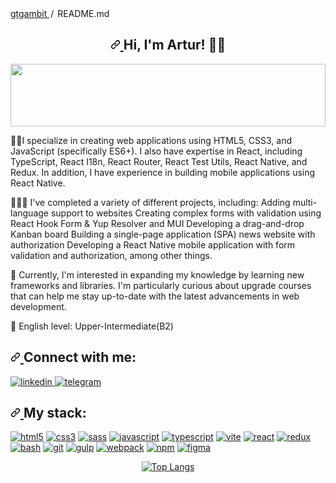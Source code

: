 <div class="Box-body p-4">
  <div class="d-flex flex-justify-between">
    <div class="text-mono text-small mb-3">
      <a href="/gtgambit/gtgambit" class="no-underline Link--primary">
        gtgambit
      </a>
      <span class="color-fg-muted d-inline-block" style="padding: 0px 2px">
        /
      </span>
      README<span class="color-fg-muted">.md</span>
    </div>
  </div>
  <article class="markdown-body entry-content container-lg f5" itemprop="text">
    <h2 align="center" dir="auto">
      <a
        id="user-content-hi-im-artur-"
        class="anchor"
        aria-hidden="true"
        href="#hi-im-artur-">
        <svg
          class="octicon octicon-link"
          viewBox="0 0 16 16"
          version="1.1"
          width="16"
          height="16"
          aria-hidden="true">
          <path d="m7.775 3.275 1.25-1.25a3.5 3.5 0 1 1 4.95 4.95l-2.5 2.5a3.5 3.5 0 0 1-4.95 0 .751.751 0 0 1 .018-1.042.751.751 0 0 1 1.042-.018 1.998 1.998 0 0 0 2.83 0l2.5-2.5a2.002 2.002 0 0 0-2.83-2.83l-1.25 1.25a.751.751 0 0 1-1.042-.018.751.751 0 0 1-.018-1.042Zm-4.69 9.64a1.998 1.998 0 0 0 2.83 0l1.25-1.25a.751.751 0 0 1 1.042.018.751.751 0 0 1 .018 1.042l-1.25 1.25a3.5 3.5 0 1 1-4.95-4.95l2.5-2.5a3.5 3.5 0 0 1 4.95 0 .751.751 0 0 1-.018 1.042.751.751 0 0 1-1.042.018 1.998 1.998 0 0 0-2.83 0l-2.5 2.5a1.998 1.998 0 0 0 0 2.83Z"></path>
        </svg>
      </a>
      Hi, I'm Artur!
      <g-emoji
        class="g-emoji"
        alias="man_technologist"
        fallback-src="https://github.githubassets.com/images/icons/emoji/unicode/1f468-1f4bb.png">
        👨‍💻
      </g-emoji>
    </h2>
    <p dir="auto">
      <a
        target="_blank"
        rel="noopener noreferrer nofollow"
        href="https://raw.githubusercontent.com/matfantinel/matfantinel/master/waves.svg">
        <img
          src="https://raw.githubusercontent.com/matfantinel/matfantinel/master/waves.svg"
          width="100%"
          height="100"
          style="max-width: 100%"
          id="exifviewer-img-1"
          exifid="-1014432983"
          oldsrc="https://raw.githubusercontent.com/matfantinel/matfantinel/master/waves.svg"
        />
      </a>
    </p>
    <p dir="auto">
      ✍🏼I specialize in creating web applications using HTML5, CSS3, and JavaScript (specifically ES6+). I also have expertise in React, including TypeScript, React I18n, React Router, React Test Utils, React Native, and Redux. 
      </strong>
In addition, I have experience in building mobile applications using React Native.
    </p>
    <p dir="auto">
      👷🏼‍♂️ I've completed a variety of different projects, including:
Adding multi-language support to websites
Creating complex forms with validation using React Hook Form & Yup Resolver and MUI
Developing a drag-and-drop Kanban board
Building a single-page application (SPA) news website with authorization
Developing a React Native mobile application with form validation and authorization, among other things.
    </p>
    <p dir="auto">
      <g-emoji
        class="g-emoji"
        alias="brain"
        fallback-src="https://github.githubassets.com/images/icons/emoji/unicode/1f9e0.png">
        🧠
      </g-emoji>
     Currently, I'm interested in expanding my knowledge by learning new frameworks and libraries. I'm particularly curious about upgrade courses that can help me stay up-to-date with the latest advancements in web development.
    </p>
    <p dir="auto">
      <g-emoji
        class="g-emoji"
        alias="tongue"
        fallback-src="https://github.githubassets.com/images/icons/emoji/unicode/1f445.png">
        👅
      </g-emoji>
      English level: Upper-Intermediate(B2)
    </p>
    <h2 align="left" dir="auto">
      <a
        id="user-content-connect-with-me"
        class="anchor"
        aria-hidden="true"
        href="#connect-with-me">
        <svg
          class="octicon octicon-link"
          viewBox="0 0 16 16"
          version="1.1"
          width="16"
          height="16"
          aria-hidden="true">
          <path d="m7.775 3.275 1.25-1.25a3.5 3.5 0 1 1 4.95 4.95l-2.5 2.5a3.5 3.5 0 0 1-4.95 0 .751.751 0 0 1 .018-1.042.751.751 0 0 1 1.042-.018 1.998 1.998 0 0 0 2.83 0l2.5-2.5a2.002 2.002 0 0 0-2.83-2.83l-1.25 1.25a.751.751 0 0 1-1.042-.018.751.751 0 0 1-.018-1.042Zm-4.69 9.64a1.998 1.998 0 0 0 2.83 0l1.25-1.25a.751.751 0 0 1 1.042.018.751.751 0 0 1 .018 1.042l-1.25 1.25a3.5 3.5 0 1 1-4.95-4.95l2.5-2.5a3.5 3.5 0 0 1 4.95 0 .751.751 0 0 1-.018 1.042.751.751 0 0 1-1.042.018 1.998 1.998 0 0 0-2.83 0l-2.5 2.5a1.998 1.998 0 0 0 0 2.83Z"></path>
        </svg>
      </a>
      Connect with me:
    </h2>
    <p align="left" dir="auto">
      <a
        href="https://www.linkedin.com/in/artur-kononov-92b2a025b/"
        rel="nofollow">
       <img src="https://camo.githubusercontent.com/6be4f94a5a8ee6dc5d3cd05601e254e386763108178cce7d10fc9124b8f35022/68747470733a2f2f696d672e736869656c64732e696f2f62616467652f4c696e6b6564696e2d626c75653f6c6f676f3d6c696e6b6564696e267374796c653d666f722d7468652d6261646765" alt="linkedin" title="Linkedin" data-canonical-src="https://img.shields.io/badge/Linkedin-blue?logo=linkedin&amp;style=for-the-badge" style="max-width: 100%;">
      </a>
      <a href="https://t.me/gtgambit" rel="nofollow">
<img src="https://camo.githubusercontent.com/28f46828ac5a5a8423c5cf7d9dcd7d586f7a72ca09248819bc1bc045f6543f22/68747470733a2f2f696d672e736869656c64732e696f2f62616467652f54656c656772616d2d3535353f6c6f676f3d74656c656772616d267374796c653d666f722d7468652d6261646765" alt="telegram" title="Telegram" data-canonical-src="https://img.shields.io/badge/Telegram-555?logo=telegram&amp;style=for-the-badge" style="max-width: 100%;" id="exifviewer-img-9" exifid="1530734827" oldsrc="https://camo.githubusercontent.com/28f46828ac5a5a8423c5cf7d9dcd7d586f7a72ca09248819bc1bc045f6543f22/68747470733a2f2f696d672e736869656c64732e696f2f62616467652f54656c656772616d2d3535353f6c6f676f3d74656c656772616d267374796c653d666f722d7468652d6261646765">
      </a>
    </p>
    <h2 align="left" dir="auto">
      <a
        id="user-content-my-stack"
        class="anchor"
        aria-hidden="true"
        href="#my-stack">
        <svg
          class="octicon octicon-link"
          viewBox="0 0 16 16"
          version="1.1"
          width="16"
          height="16"
          aria-hidden="true">
          <path d="m7.775 3.275 1.25-1.25a3.5 3.5 0 1 1 4.95 4.95l-2.5 2.5a3.5 3.5 0 0 1-4.95 0 .751.751 0 0 1 .018-1.042.751.751 0 0 1 1.042-.018 1.998 1.998 0 0 0 2.83 0l2.5-2.5a2.002 2.002 0 0 0-2.83-2.83l-1.25 1.25a.751.751 0 0 1-1.042-.018.751.751 0 0 1-.018-1.042Zm-4.69 9.64a1.998 1.998 0 0 0 2.83 0l1.25-1.25a.751.751 0 0 1 1.042.018.751.751 0 0 1 .018 1.042l-1.25 1.25a3.5 3.5 0 1 1-4.95-4.95l2.5-2.5a3.5 3.5 0 0 1 4.95 0 .751.751 0 0 1-.018 1.042.751.751 0 0 1-1.042.018 1.998 1.998 0 0 0-2.83 0l-2.5 2.5a1.998 1.998 0 0 0 0 2.83Z"></path>
        </svg>
      </a>
      My stack:
    </h2>
   <p align="left" dir="auto">
  <a href="https://developer.mozilla.org/en-US/docs/Web/HTML" rel="nofollow"><img src="https://camo.githubusercontent.com/f1b41eeaf80b389f62cc8c9bb52cd46c05d21eb202d05339828f0a6afe830c8b/68747470733a2f2f696d672e736869656c64732e696f2f62616467652f48544d4c352d3535353f6c6f676f3d68746d6c35267374796c653d666f722d7468652d6261646765" alt="html5" title="HTML5" data-canonical-src="https://img.shields.io/badge/HTML5-555?logo=html5&amp;style=for-the-badge" style="max-width: 100%;"></a> 
  <a href="https://developer.mozilla.org/en-US/docs/Web/CSS" rel="nofollow"><img src="https://camo.githubusercontent.com/b09433b84432e0189b9f6dd36fbcffc3d7a783d77bbbc4ff2626f0b41bd51539/68747470733a2f2f696d672e736869656c64732e696f2f62616467652f435353332d3535353f6c6f676f3d63737333266c6f676f436f6c6f723d313537324236267374796c653d666f722d7468652d6261646765" alt="css3" title="CSS3" data-canonical-src="https://img.shields.io/badge/CSS3-555?logo=css3&amp;logoColor=1572B6&amp;style=for-the-badge" style="max-width: 100%;"></a>
  <a href="https://sass-lang.com" rel="nofollow"><img src="https://camo.githubusercontent.com/d741c6b4046a6c8fda7f12fbb6c85ab356c6b0421508a96b57d42b83796fe3ea/68747470733a2f2f696d672e736869656c64732e696f2f62616467652f534153532d3535353f6c6f676f3d73617373267374796c653d666f722d7468652d6261646765" alt="sass" title="SASS" data-canonical-src="https://img.shields.io/badge/SASS-555?logo=sass&amp;style=for-the-badge" style="max-width: 100%;"></a>
  <a href="https://developer.mozilla.org/en-US/docs/Web/JavaScript" rel="nofollow"><img src="https://camo.githubusercontent.com/aabdeec8dd181dcd6535028c81ba527ea4baa55c1cbaeafacd8b4ad82b8e7199/68747470733a2f2f696d672e736869656c64732e696f2f62616467652f4a6176617363726970742d3535353f6c6f676f3d6a617661736372697074267374796c653d666f722d7468652d6261646765" alt="javascript" title="javascript" data-canonical-src="https://img.shields.io/badge/Javascript-555?logo=javascript&amp;style=for-the-badge" style="max-width: 100%;" id="exifviewer-img-6" exifid="437596060" oldsrc="https://camo.githubusercontent.com/aabdeec8dd181dcd6535028c81ba527ea4baa55c1cbaeafacd8b4ad82b8e7199/68747470733a2f2f696d672e736869656c64732e696f2f62616467652f4a6176617363726970742d3535353f6c6f676f3d6a617661736372697074267374796c653d666f722d7468652d6261646765"></a>
  <a href="https://www.typescriptlang.org/" rel="nofollow"><img src="https://camo.githubusercontent.com/a7f53a5cb54f931575a02f7a59aafaafaaa697e1fd44e92b729c97c6149d38d4/68747470733a2f2f696d672e736869656c64732e696f2f62616467652f547970657363726970742d3535353f6c6f676f3d74797065736372697074267374796c653d666f722d7468652d6261646765" alt="typescript" title="TypeScript" data-canonical-src="https://img.shields.io/badge/Typescript-555?logo=typescript&amp;style=for-the-badge" style="max-width: 100%;"></a>
  <a href="https://vitejs.dev/" rel="nofollow"><img src="https://camo.githubusercontent.com/61b74423223852c476c81c49425f3915ac88ecd9fa555848ea9cd923d5035aeb/68747470733a2f2f696d672e736869656c64732e696f2f62616467652f766974652d3535353f6c6f676f3d76697465267374796c653d666f722d7468652d6261646765" alt="vite" title="Vite" data-canonical-src="https://img.shields.io/badge/vite-555?logo=vite&amp;style=for-the-badge" style="max-width: 100%;"></a>
  <a href="https://reactjs.org/" rel="nofollow"><img src="https://camo.githubusercontent.com/510078edc673505eb3c40aa4ecfeeb64f4332d4634c0cbb6152917b4c78b2171/68747470733a2f2f696d672e736869656c64732e696f2f62616467652f52656163742d3535353f6c6f676f3d7265616374267374796c653d666f722d7468652d6261646765" alt="react" title="react" data-canonical-src="https://img.shields.io/badge/React-555?logo=react&amp;style=for-the-badge" style="max-width: 100%;"></a>
  <a href="https://react-redux.js.org/" rel="nofollow"> <img src="https://camo.githubusercontent.com/c4041f4216709f1ed1bc81d161a7ff5efa365ac9deec14b081ff869fe2d3b17e/68747470733a2f2f696d672e736869656c64732e696f2f62616467652f52656475782d3535353f6c6f676f3d7265647578266c6f676f436f6c6f723d373634414243267374796c653d666f722d7468652d6261646765" alt="redux" title="redux" data-canonical-src="https://img.shields.io/badge/Redux-555?logo=redux&amp;logoColor=764ABC&amp;style=for-the-badge" style="max-width: 100%;"></a>
  <a href="https://www.gnu.org/software/bash/" rel="nofollow"> <img src="https://camo.githubusercontent.com/edb79a8df38b44e3d31c9d5b87511d9aeda86c62059c2e6954b761c9bd239404/68747470733a2f2f696d672e736869656c64732e696f2f62616467652f426173682d3535353f6c6f676f3d676e7562617368267374796c653d666f722d7468652d6261646765" alt="bash" title="Bash" data-canonical-src="https://img.shields.io/badge/Bash-555?logo=gnubash&amp;style=for-the-badge" style="max-width: 100%;"></a> 
  <a href="https://git-scm.com" rel="nofollow"><img src="https://camo.githubusercontent.com/ac4eb21f0e8e408654aba198968af7cd51aa8de92583df4da9261a0a5bab52d5/68747470733a2f2f696d672e736869656c64732e696f2f62616467652f4769742d3535353f6c6f676f3d676974267374796c653d666f722d7468652d6261646765" alt="git" title="Git" data-canonical-src="https://img.shields.io/badge/Git-555?logo=git&amp;style=for-the-badge" style="max-width: 100%;" id="exifviewer-img-13" exifid="314407420" oldsrc="https://camo.githubusercontent.com/ac4eb21f0e8e408654aba198968af7cd51aa8de92583df4da9261a0a5bab52d5/68747470733a2f2f696d672e736869656c64732e696f2f62616467652f4769742d3535353f6c6f676f3d676974267374796c653d666f722d7468652d6261646765"></a> 
  <a href="https://gulpjs.com" rel="nofollow"><img src="https://camo.githubusercontent.com/cfa9463b2cf9c27d9cc1e9393cca50de9975cdbc358eded7f4df729db6b2c9a5/68747470733a2f2f696d672e736869656c64732e696f2f62616467652f47756c702d3535353f6c6f676f3d67756c70267374796c653d666f722d7468652d6261646765" alt="gulp" title="gulp" data-canonical-src="https://img.shields.io/badge/Gulp-555?logo=gulp&amp;style=for-the-badge" style="max-width: 100%;" id="exifviewer-img-2" exifid="2007355310" oldsrc="https://camo.githubusercontent.com/cfa9463b2cf9c27d9cc1e9393cca50de9975cdbc358eded7f4df729db6b2c9a5/68747470733a2f2f696d672e736869656c64732e696f2f62616467652f47756c702d3535353f6c6f676f3d67756c70267374796c653d666f722d7468652d6261646765"></a> 
  <a href="https://webpack.js.org" rel="nofollow"><img src="https://camo.githubusercontent.com/38adc13d655dc33635f7b7b707ae714bff3907fd1f44a382427b368d234be669/68747470733a2f2f696d672e736869656c64732e696f2f62616467652f5765627061636b2d3535353f6c6f676f3d7765627061636b267374796c653d666f722d7468652d6261646765" alt="webpack" title="Webpack" data-canonical-src="https://img.shields.io/badge/Webpack-555?logo=webpack&amp;style=for-the-badge" style="max-width: 100%;"></a>
  <a href="https://www.npmjs.com/" rel="nofollow"> <img src="https://camo.githubusercontent.com/382a07f2b5f27260830ca0fd45c48a672fe6bfb01ee17dead3e9ce66d0325d87/68747470733a2f2f696d672e736869656c64732e696f2f62616467652f4e706d2d3535353f6c6f676f3d6e706d267374796c653d666f722d7468652d6261646765" alt="npm" title="NPM" data-canonical-src="https://img.shields.io/badge/Npm-555?logo=npm&amp;style=for-the-badge" style="max-width: 100%;"></a> 
  <a href="https://www.figma.com/" rel="nofollow"> <img src="https://camo.githubusercontent.com/ea9fc59468ea4aec2ac0a85bb88b2b4248aca96871339729f0e12cebac618436/68747470733a2f2f696d672e736869656c64732e696f2f62616467652f4669676d612d3535353f6c6f676f3d6669676d61267374796c653d666f722d7468652d6261646765" alt="figma" title="Figma" data-canonical-src="https://img.shields.io/badge/Figma-555?logo=figma&amp;style=for-the-badge" style="max-width: 100%;"></a>
</p>
<p align="center" dir="auto"> 
<a href="https://github.com/gtgambit"><img src="https://camo.githubusercontent.com/d7490794a2d042e6eb6a434616022fe17f075368c31740e69bf1b3cb0acb273f/68747470733a2f2f6769746875622d726561646d652d73746174732e76657263656c2e6170702f6170692f746f702d6c616e67732f3f757365726e616d653d616e7572616768617a7261266c61796f75743d636f6d70616374" alt="Top Langs" data-canonical-src="https://github-readme-stats.vercel.app/api/top-langs/?username=gtgambit&amp;layout=compact" style="max-width: 100%;"></a>
</p>
</article>
  </div>
